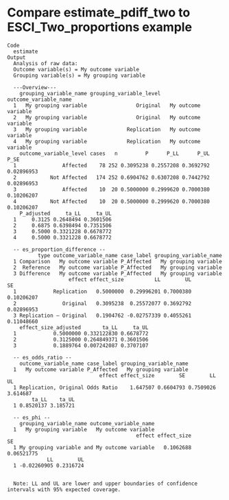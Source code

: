 # Compare estimate_pdiff_two to ESCI_Two_proportions example

    Code
      estimate
    Output
      Analysis of raw data:
      Outcome variable(s) = My outcome variable
      Grouping variable(s) = My grouping variable
      
      ---Overview---
        grouping_variable_name grouping_variable_level outcome_variable_name
      1   My grouping variable                Original   My outcome variable
      2   My grouping variable                Original   My outcome variable
      3   My grouping variable             Replication   My outcome variable
      4   My grouping variable             Replication   My outcome variable
        outcome_variable_level cases   n         P      P_LL      P_UL       P_SE
      1               Affected    78 252 0.3095238 0.2557208 0.3692792 0.02896953
      2           Not Affected   174 252 0.6904762 0.6307208 0.7442792 0.02896953
      3               Affected    10  20 0.5000000 0.2999620 0.7000380 0.10206207
      4           Not Affected    10  20 0.5000000 0.2999620 0.7000380 0.10206207
        P_adjusted     ta_LL     ta_UL
      1     0.3125 0.2648494 0.3601506
      2     0.6875 0.6398494 0.7351506
      3     0.5000 0.3321228 0.6678772
      4     0.5000 0.3321228 0.6678772
      
      -- es_proportion_difference --
              type outcome_variable_name case_label grouping_variable_name
      1 Comparison   My outcome variable P_Affected   My grouping variable
      2  Reference   My outcome variable P_Affected   My grouping variable
      3 Difference   My outcome variable P_Affected   My grouping variable
                        effect effect_size          LL        UL         SE
      1            Replication   0.5000000  0.29996201 0.7000380 0.10206207
      2               Original   0.3095238  0.25572077 0.3692792 0.02896953
      3 Replication ‒ Original   0.1904762 -0.02757339 0.4055261 0.11048660
        effect_size_adjusted       ta_LL     ta_UL
      1            0.5000000 0.332122830 0.6678772
      2            0.3125000 0.264849371 0.3601506
      3            0.1889764 0.007242087 0.3707107
      
      -- es_odds_ratio --
        outcome_variable_name case_label grouping_variable_name
      1   My outcome variable P_Affected   My grouping variable
                                  effect effect_size        SE        LL       UL
      1 Replication, Original Odds Ratio    1.647507 0.6604793 0.7509026 3.614687
            ta_LL    ta_UL
      1 0.8520137 3.185721
      
      -- es_phi --
        grouping_variable_name outcome_variable_name
      1   My grouping variable   My outcome variable
                                              effect effect_size         SE
      1 My grouping variable and My outcome variable   0.1062688 0.06521775
                 LL        UL
      1 -0.02260905 0.2316724
      
      
      Note: LL and UL are lower and upper boundaries of confidence intervals with 95% expected coverage.

